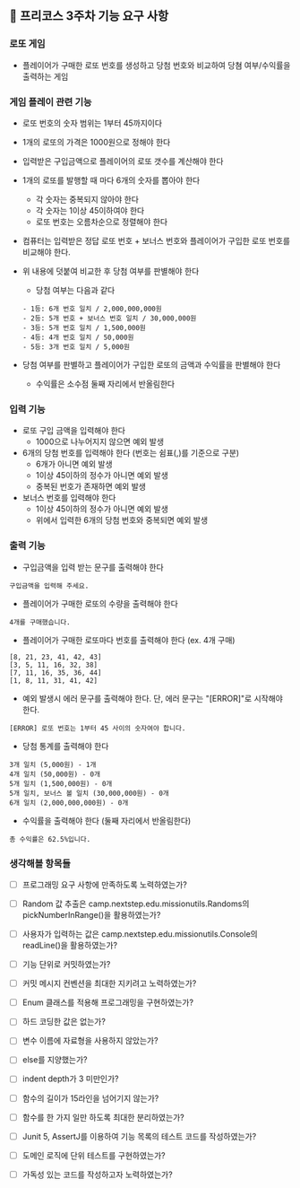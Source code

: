 ## 🚀 프리코스 3주차 기능 요구 사항

### 로또 게임

- 플레이어가 구매한 로또 번호를 생성하고 당첨 번호와 비교하여 당쳠 여부/수익률을 출력하는 게임

### 게임 플레이 관련 기능

- 로또 번호의 숫자 범위는 1부터 45까지이다
- 1개의 로또의 가격은 1000원으로 정해야 한다
- 입력받은 구입금액으로 플레이어의 로또 갯수를 계산해야 한다
- 1개의 로또를 발행할 때 마다 6개의 숫자를 뽑아야 한다
    - 각 숫자는 중복되지 않아야 한다
    - 각 숫자는 1이상 45이하여야 한다
    - 로또 번호는 오름차순으로 정렬해야 한다

- 컴퓨터는 입력받은 정답 로또 번호 + 보너스 번호와 플레이어가 구입한 로또 번호를 비교해야 한다.
- 위 내용에 덧붙여 비교한 후 당첨 여부를 판별해야 한다
    - 당첨 여부는 다음과 같다

  ```
  - 1등: 6개 번호 일치 / 2,000,000,000원
  - 2등: 5개 번호 + 보너스 번호 일치 / 30,000,000원
  - 3등: 5개 번호 일치 / 1,500,000원
  - 4등: 4개 번호 일치 / 50,000원
  - 5등: 3개 번호 일치 / 5,000원
  ```
  
- 당첨 여부를 판별하고 플레이어가 구입한 로또의 금액과 수익률을 판별해야 한다
    - 수익률은 소수점 둘째 자리에서 반올림한다

### 입력 기능

- 로또 구입 금액을 입력해야 한다
    - 1000으로 나누어지지 않으면 예외 발생
- 6개의 당첨 번호를 입력해야 한다 (번호는 쉼표(,)를 기준으로 구분)
    - 6개가 아니면 예외 발생
    - 1이상 45이하의 정수가 아니면 예외 발생
    - 중복된 번호가 존재하면 예외 발생
- 보너스 번호를 입력해야 한다
    - 1이상 45이하의 정수가 아니면 예외 발생
    - 위에서 입력한 6개의 당첨 번호와 중복되면 예외 발생

### 출력 기능

- 구입금액을 입력 받는 문구를 출력해야 한다

```
구입금액을 입력해 주세요.
```

- 플레이어가 구매한 로또의 수량을 출력해야 한다

```
4개를 구매했습니다.
```

- 플레이어가 구매한 로또마다 번호를 출력해야 한다 (ex. 4개 구매)

```
[8, 21, 23, 41, 42, 43] 
[3, 5, 11, 16, 32, 38] 
[7, 11, 16, 35, 36, 44] 
[1, 8, 11, 31, 41, 42] 
```

- 예외 발생시 에러 문구를 출력해야 한다. 단, 에러 문구는 "[ERROR]"로 시작해야 한다.

```
[ERROR] 로또 번호는 1부터 45 사이의 숫자여야 합니다.
```

- 당첨 통계를 출력해야 한다

```
3개 일치 (5,000원) - 1개
4개 일치 (50,000원) - 0개
5개 일치 (1,500,000원) - 0개
5개 일치, 보너스 볼 일치 (30,000,000원) - 0개
6개 일치 (2,000,000,000원) - 0개
```

- 수익률을 출력해야 한다 (둘째 자리에서 반올림한다)

```
총 수익률은 62.5%입니다.
```

### 생각해볼 항목들
-[ ] 프로그래밍 요구 사항에 만족하도록 노력하였는가? 
-[ ] Random 값 추출은 camp.nextstep.edu.missionutils.Randoms의 pickNumberInRange()을 활용하였는가?
-[ ] 사용자가 입력하는 값은 camp.nextstep.edu.missionutils.Console의 readLine()을 활용하였는가?
-[ ] 기능 단위로 커밋하였는가?
-[ ] 커밋 메시지 컨벤션을 최대한 지키려고 노력하였는가?
-[ ] Enum 클래스를 적용해 프로그래밍을 구현하였는가?
-[ ] 하드 코딩한 값은 없는가?
-[ ] 변수 이름에 자료형을 사용하지 않았는가?
-[ ] else를 지양했는가?
-[ ] indent depth가 3 미만인가?
-[ ] 함수의 길이가 15라인을 넘어기지 않는가?
-[ ] 함수를 한 가지 일만 하도록 최대한 분리하였는가?
-[ ] Junit 5, AssertJ를 이용하여 기능 목록의 테스트 코드를 작성하였는가?
-[ ] 도메인 로직에 단위 테스트를 구현하였는가?
-[ ] 가독성 있는 코드를 작성하고자 노력하였는가?


  
  

